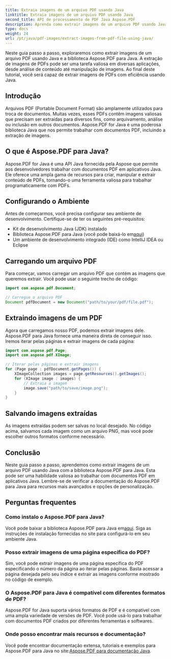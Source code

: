 ```yaml
---
title: Extraia imagens de um arquivo PDF usando Java
linktitle: Extraia imagens de um arquivo PDF usando Java
second_title: API de processamento de PDF Java Aspose.PDF
description: Aprenda como extrair imagens de um arquivo PDF usando Java com Aspose.PDF para Java. Guia passo a passo com código-fonte. Desbloqueie a extração de imagens PDF agora.
type: docs
weight: 24
url: /pt/java/pdf-images/extract-images-from-pdf-file-using-java/
---
```


Neste guia passo a passo, exploraremos como extrair imagens de um arquivo PDF usando Java e a biblioteca Aspose.PDF para Java. A extração de imagens de PDFs pode ser uma tarefa valiosa em diversas aplicações, desde análise de conteúdo até manipulação de imagens. Ao final deste tutorial, você será capaz de extrair imagens de PDFs com eficiência usando Java.

## Introdução

Arquivos PDF (Portable Document Format) são amplamente utilizados para troca de documentos. Muitas vezes, esses PDFs contêm imagens valiosas que precisam ser extraídas para diversos fins, como arquivamento, análise ou inclusão em outros documentos. Aspose.PDF for Java é uma poderosa biblioteca Java que nos permite trabalhar com documentos PDF, incluindo a extração de imagens.

## O que é Aspose.PDF para Java?

Aspose.PDF for Java é uma API Java fornecida pela Aspose que permite aos desenvolvedores trabalhar com documentos PDF em aplicativos Java. Ele oferece uma ampla gama de recursos para criar, manipular e extrair conteúdo de PDFs, tornando-o uma ferramenta valiosa para trabalhar programaticamente com PDFs.

## Configurando o Ambiente

Antes de começarmos, você precisa configurar seu ambiente de desenvolvimento. Certifique-se de ter os seguintes pré-requisitos:

- Kit de desenvolvimento Java (JDK) instalado
-  Biblioteca Aspose.PDF para Java (você pode baixá-lo em[aqui](https://releases.aspose.com/pdf/java/))
- Um ambiente de desenvolvimento integrado (IDE) como IntelliJ IDEA ou Eclipse

## Carregando um arquivo PDF

Para começar, vamos carregar um arquivo PDF que contém as imagens que queremos extrair. Você pode usar o seguinte trecho de código:

```java
import com.aspose.pdf.Document;

// Carregue o arquivo PDF
Document pdfDocument = new Document("path/to/your/pdf/file.pdf");
```

## Extraindo imagens de um PDF

Agora que carregamos nosso PDF, podemos extrair imagens dele. Aspose.PDF para Java fornece uma maneira direta de conseguir isso. Iremos iterar pelas páginas e extrair imagens de cada página:

```java
import com.aspose.pdf.Page;
import com.aspose.pdf.XImage;

// Iterar pelas páginas e extrair imagens
for (Page page : pdfDocument.getPages()) {
    XImageCollection images = page.getResources().getImages();
    for (XImage image : images) {
        // Extraia a imagem
        image.save("path/to/save/image.png");
    }
}
```

## Salvando imagens extraídas

As imagens extraídas podem ser salvas no local desejado. No código acima, salvamos cada imagem como um arquivo PNG, mas você pode escolher outros formatos conforme necessário.

## Conclusão

Neste guia passo a passo, aprendemos como extrair imagens de um arquivo PDF usando Java com a biblioteca Aspose.PDF para Java. Esta pode ser uma habilidade valiosa ao trabalhar com documentos PDF em aplicativos Java. Lembre-se de verificar a documentação do Aspose.PDF para Java para recursos mais avançados e opções de personalização.

## Perguntas frequentes

### Como instalo o Aspose.PDF para Java?

 Você pode baixar a biblioteca Aspose.PDF para Java em[aqui](https://releases.aspose.com/pdf/java/). Siga as instruções de instalação fornecidas no site para configurá-lo em seu ambiente Java.

### Posso extrair imagens de uma página específica do PDF?

Sim, você pode extrair imagens de uma página específica do PDF especificando o número da página ao iterar pelas páginas. Basta acessar a página desejada pelo seu índice e extrair as imagens conforme mostrado no código de exemplo.

### O Aspose.PDF para Java é compatível com diferentes formatos de PDF?

Aspose.PDF for Java suporta vários formatos de PDF e é compatível com uma ampla variedade de versões de PDF. Você pode usá-lo para trabalhar com documentos PDF criados por diferentes ferramentas e softwares.

### Onde posso encontrar mais recursos e documentação?

Você pode encontrar documentação extensa, tutoriais e exemplos para Aspose.PDF para Java no site:[Aspose.PDF para documentação Java](https://reference.aspose.com/pdf/java/).